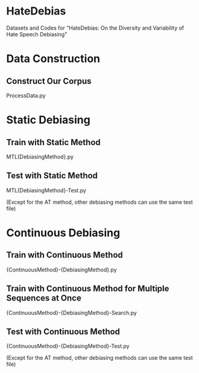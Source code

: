 # HateDebias
Datasets and Codes for "HateDebias: On the Diversity and Variability of Hate Speech Debiasing"

# Data Construction

## Construct Our Corpus 
  ProcessData.py

# Static Debiasing

## Train with Static Method

  MTL{DebiasingMethod}.py

## Test with Static Method

  MTL{DebiasingMethod}-Test.py
  
(Except for the AT method, other debiasing methods can use the same test file)

# Continuous Debiasing

## Train with Continuous Method

  {ContinuousMethod}-{DebiasingMethod}.py

## Train with Continuous Method for Multiple Sequences at Once

  {ContinuousMethod}-{DebiasingMethod}-Search.py

## Test with Continuous Method

  {ContinuousMethod}-{DebiasingMethod}-Test.py
  
(Except for the AT method, other debiasing methods can use the same test file)
